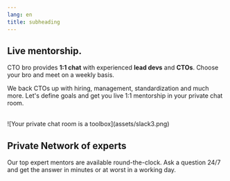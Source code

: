 ```yaml
---
lang: en
title: subheading
---
```

## Live mentorship.

CTO bro provides **1:1 chat** with experienced **lead devs** and **CTOs**. Choose your bro and meet on a weekly basis.

We back CTOs up with hiring, management, standardization and much more. Let's define goals and get you live 1:1 mentorship in your private chat room. 

<br>
![Your private chat room is a toolbox](assets/slack3.png)
<br>

## Private Network of experts

Our top expert mentors are available round-the-clock. Ask a question 24/7 and get the answer in minutes or at worst in a working day.
